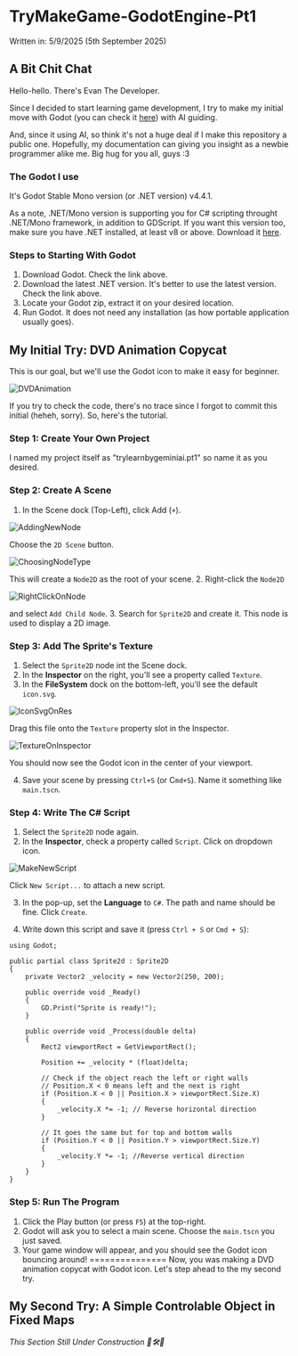 # TryMakeGame-GodotEngine-Pt1
Written in: 5/9/2025 (5th September 2025)

## A Bit Chit Chat
Hello-hello. There's Evan The Developer.

Since I decided to start learning game development, I try to make my initial move with Godot (you can check it [here](https://godotengine.org/)) with AI guiding.

And, since it using AI, so think it's not a huge deal if I make this repository a public one. Hopefully, my documentation can giving you insight as a newbie programmer alike me. Big hug for you all, guys :3

### The Godot I use
It's Godot Stable Mono version (or .NET version) v4.4.1.

As a note, .NET/Mono version is supporting you for C# scripting throught .NET/Mono framework, in addition to GDScript. If you want this version too, make sure you have .NET installed, at least v8 or above. Download it [here](https://dotnet.microsoft.com/en-us/download).

### Steps to Starting With Godot
1. Download Godot. Check the link above.
2. Download the latest .NET version. It's better to use the latest version. Check the link above.
3. Locate your Godot zip, extract it on your desired location.
4. Run Godot. It does not need any installation (as how portable application usually goes).

## My Initial Try: DVD Animation Copycat
This is our goal, but we'll use the Godot icon to make it easy for beginner.

![DVDAnimation](/documentation-assets/dvd-logo.gif)

If you try to check the code, there's no trace since I forgot to commit this initial (heheh, sorry). So, here's the tutorial.

### Step 1: Create Your Own Project
I named my project itself as "trylearnbygeminiai.pt1" so name it as you desired.

### Step 2: Create A Scene
1. In the Scene dock (Top-Left), click Add (`+`).

![AddingNewNode](/documentation-assets/AddingNewParentNode.png)

Choose the `2D Scene` button.

![ChoosingNodeType](/documentation-assets/ChoosingNodeType.png)

This will create a `Node2D` as the root of your scene.
2. Right-click the `Node2D`

![RightClickOnNode](/documentation-assets/RightClickOnNode.png)

and select `Add Child Node`.
3. Search for `Sprite2D` and create it. This node is used to display a 2D image.

### Step 3: Add The Sprite's Texture
1. Select the `Sprite2D` node int the Scene dock.
2. In the **Inspector** on the right, you'll see a property called `Texture`.
3. In the **FileSystem** dock on the bottom-left, you'll see the default `icon.svg`.

![IconSvgOnRes](/documentation-assets/IconSvgOnrRes.png)

Drag this file onto the `Texture` property slot in the Inspector.

![TextureOnInspector](/documentation-assets/TextureOnInspector.png)

You should now see the Godot icon in the center of your viewport.

4. Save your scene by pressing `Ctrl+S` (or C`md+S`). Name it something like `main.tscn`.

### Step 4: Write The C# Script
1. Select the `Sprite2D` node again.
2. In the **Inspector**, check a property called `Script`. Click on dropdown icon.

![MakeNewScript](/documentation-assets/MakeNewScript.png)

Click `New Script...` to attach a new script.

3. In the pop-up, set the **Language** to `C#`. The path and name should be fine. Click `Create`.

4. Write down this script and save it (press `Ctrl + S` or `Cmd + S`):
```
using Godot;

public partial class Sprite2d : Sprite2D
{
	private Vector2 _velocity = new Vector2(250, 200);
	
	public override void _Ready()
	{
		GD.Print("Sprite is ready!");
	}
	
	public override void _Process(double delta)
	{
		Rect2 viewportRect = GetViewportRect();
		
		Position += _velocity * (float)delta;
		
		// Check if the object reach the left or right walls
		// Position.X < 0 means left and the next is right
		if (Position.X < 0 || Position.X > viewportRect.Size.X)
		{
			_velocity.X *= -1; // Reverse horizontal direction
		}
		
		// It goes the same but for top and bottom walls
		if (Position.Y < 0 || Position.Y > viewportRect.Size.Y)
		{
			_velocity.Y *= -1; //Reverse vertical direction
		}
	}
}
```
### Step 5: Run The Program
1. Click the Play button (or press `F5`) at the top-right.
2. Godot will ask you to select a main scene. Choose the `main.tscn` you just saved.
3. Your game window will appear, and you should see the Godot icon bouncing around!
===============
Now, you was making a DVD animation copycat with Godot icon. Let's step ahead to the my second try.

## My Second Try: A Simple Controlable Object in Fixed Maps
*This Section Still Under Construction 🚧🛠️👷*